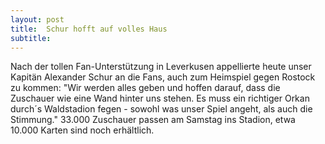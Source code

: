 ```yaml
---
layout: post
title:  Schur hofft auf volles Haus
subtitle:  
---
```


Nach der tollen Fan-Unterstützung in Leverkusen appellierte heute unser Kapitän Alexander Schur an die Fans, auch zum Heimspiel gegen Rostock zu kommen: "Wir werden alles geben und hoffen darauf, dass die Zuschauer wie eine Wand hinter uns stehen. Es muss ein richtiger Orkan durch´s Waldstadion fegen - sowohl was unser Spiel angeht, als auch die Stimmung." 33.000 Zuschauer passen am Samstag ins Stadion, etwa 10.000 Karten sind noch erhältlich.


